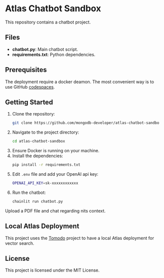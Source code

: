 # Atlas Chatbot Sandbox

This repository contains a chatbot project.

## Files

- **chatbot.py**: Main chatbot script.
- **requirements.txt**: Python dependencies.

## Prerequisites

The deployment require a docker deamon. The most convenient way is to use GitHub [codespaces](https://codespaces.new/mongodb-developer/atlas-chatbot-sandbox).

## Getting Started

1. Clone the repository:
   ```sh
   git clone https://github.com/mongodb-developer/atlas-chatbot-sandbox.git
   ```
2. Navigate to the project directory:
   ```sh
   cd atlas-chatbot-sandbox
   ```
3. Ensure Docker is running on your machine.
4. Install the dependencies:
   ```sh
   pip install -r requirements.txt
   ```
5. Edit `.env` file and add your OpenAI api key:
   ```sh
   OPENAI_API_KEY=sk-xxxxxxxxxxxx
   ```
6. Run the chatbot:
   ```sh
   chainlit run chatbot.py
   ```

Upload a PDF file and chat regarding nits context.

## Local Atlas Deployment

This project uses the [Tomodo](https://tomodo.dev) project to have a local Atlas deployment for vector search.

## License

This project is licensed under the MIT License.
